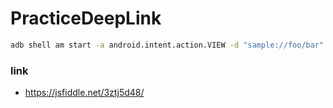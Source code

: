 # PracticeDeepLink

```sh
adb shell am start -a android.intent.action.VIEW -d "sample://foo/bar"
```

### link
- https://jsfiddle.net/3ztj5d48/
